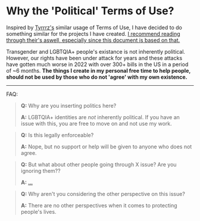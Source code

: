 # Why the 'Political' Terms of Use?

Inspired by [Tyrrrz's](https://github.com/Tyrrrz/.github/blob/master/docs/why-so-political.md) similar usage of Terms of Use, I have decided to do something similar for the projects I have created. [I recommend reading through their's aswell, especially since this document is based on that.](https://github.com/Tyrrrz/.github/blob/master/docs/why-so-political.md)

Transgender and LGBTQIA+ people's existance is not inherently political. However, our rights have been under attack for years and these attacks have gotten much worse in 2022 with over 300+ bills in the US in a period of ~6 months. **The things I create in my personal free time to help people, should not be used by those who do not 'agree' with my own existence.**

---

FAQ:

> **Q:** Why are you inserting politics here?
> 
> **A:** LGBTQIA+ identities are *not* inherently political. If you have an issue with this, you are free to move on and not use my work.

> **Q:** Is this legally enforceable?
> 
> **A:** Nope, but no support or help will be given to anyone who does not agree.

> **Q:** But what about other people going through X issue? Are you ignoring them??
> 
> **A:** [...](https://i.imgur.com/IWCxUxb.png)

> **Q:** Why aren't you considering the other perspective on this issue?
> 
> **A:** There are no other perspectives when it comes to protecting people's lives.

